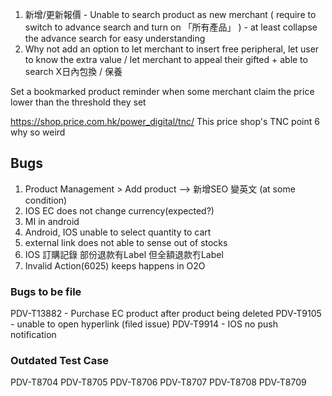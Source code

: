 
1. 新增/更新報價 - Unable to search product as new merchant ( require to switch to advance search and turn on 「所有產品」 ) - at least collapse the advance search for easy understanding
2. Why not add an option to let merchant to insert free peripheral, let user to know the extra value / let merchant to appeal their gifted + able to search X日內包換 / 保養

Set a bookmarked product reminder when some merchant claim the price lower than the threshold they set

https://shop.price.com.hk/power_digital/tnc/ This price shop's TNC point 6 why so weird
## Bugs
1. Product Management > Add product --> 新增SEO 變英文  (at some condition)
2. IOS EC does not change currency(expected?)
3. MI in android 
4. Android, IOS unable to select quantity to cart
5. external link does not able to sense out of stocks
6. IOS 訂購記錄 部份退款有Label 但全額退款冇Label
7. Invalid Action(6025) keeps happens in O2O

### Bugs to be file
PDV-T13882 - Purchase EC product after product being deleted
PDV-T9105 - unable to open hyperlink (filed issue)
PDV-T9914 - IOS no push notification
### Outdated Test Case
PDV-T8704
PDV-T8705
PDV-T8706
PDV-T8707
PDV-T8708
PDV-T8709

